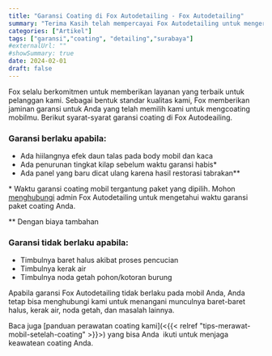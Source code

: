 ```yaml
---
title: "Garansi Coating di Fox Autodetailing - Fox Autodetailing"
summary: "Terima Kasih telah mempercayai Fox Autodetailing untuk mengerjakan kendaraan Anda."
categories: ["Artikel"]
tags: ["garansi","coating", "detailing","surabaya"]
#externalUrl: ""
#showSummary: true
date: 2024-02-01
draft: false
---
```


Fox selalu berkomitmen untuk memberikan layanan yang terbaik untuk pelanggan kami. Sebagai bentuk standar kualitas kami, Fox memberikan jaminan garansi untuk Anda yang telah memilih kami untuk mengcoating mobilmu. Berikut syarat-syarat garansi coating di Fox Autodeailing.

### **Garansi berlaku apabila:**

*   Ada hiilangnya efek daun talas pada body mobil dan kaca
*   Ada penurunan tingkat kilap sebelum waktu garansi habis\*
*   Ada panel yang baru dicat ulang karena hasil restorasi tabrakan\*\*

\* Waktu garansi coating mobil tergantung paket yang dipilih. Mohon [menghubungi](https://wa.me/628113593118) admin Fox Autodetailing untuk mengetahui waktu garansi paket coating Anda. 

\*\* Dengan biaya tambahan

### **Garansi tidak berlaku apabila:**

*   Timbulnya baret halus akibat proses pencucian
*   Timbulnya kerak air
*   Timbulnya noda getah pohon/kotoran burung

Apabila garansi Fox Autodetailing tidak berlaku pada mobil Anda, Anda tetap bisa menghubungi kami untuk menangani munculnya baret-baret halus, kerak air, noda getah, dan masalah lainnya. 

Baca juga [panduan perawatan coating kami](<{{< relref "tips-merawat-mobil-setelah-coating" >}}>) yang bisa Anda  ikuti untuk menjaga keawatean coating Anda.